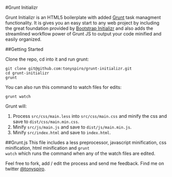 #Grunt Initializr

Grunt Initializr is an HTML5 boilerplate with added [Grunt](http://gruntjs.com/) task managment functionality.  It is gives you an easy start to any web project by including the great foundation provided by [Bootstrap Initializr](http://www.initializr.com/) and also adds the streamlined workflow power of Grunt JS to output your code minified and easily organized.


##Getting Started

Clone the repo, cd into it and run grunt:
```
git clone git@github.com:tonyspiro/grunt-initializr.git
cd grunt-initializr
grunt
```
You can also run this command to watch files for edits:
```
grunt watch
```

Grunt will:<br>
1. Process <code>src/css/main.less</code> into <code>src/css/main.css</code> and minify the css and save to <code>dist/css/main.min.css</code>.<br>
2. Minify <code>src/js/main.js</code> and save to <code>dist/js/main.min.js</code>.<br>
3. Minify <code>src/index.html</code> and save to <code>index.html</code>.<br>

##Grunt.js
This file includes a less preprocessor, javascript minification, css minification, html minification and <code>grunt watch</code> which runs the command when any of the watch files are edited.

Feel free to fork, add / edit the process and send me feedback.  Find me on twitter [@tonyspiro](http://twitter.com/tonyspiro).
